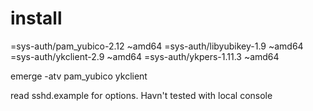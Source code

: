 install
=======
=sys-auth/pam_yubico-2.12 ~amd64
=sys-auth/libyubikey-1.9 ~amd64
=sys-auth/ykclient-2.9 ~amd64
=sys-auth/ykpers-1.11.3 ~amd64

emerge -atv pam_yubico ykclient


read sshd.example for options. Havn't tested with local console

